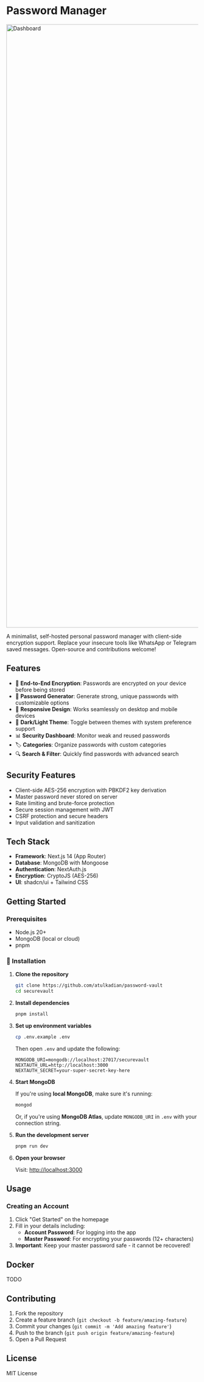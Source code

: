 # Password Manager

<img width="1580" alt="Dashboard" src="https://github.com/user-attachments/assets/2f9ac9de-7d61-47d8-88ba-925220adcd61" />

A minimalist, self-hosted personal password manager with client-side encryption support. Replace your insecure tools like WhatsApp or Telegram saved messages. Open-source and contributions welcome!

## Features

- 🔐 **End-to-End Encryption**: Passwords are encrypted on your device before being stored
- 🔑 **Password Generator**: Generate strong, unique passwords with customizable options
- 📱 **Responsive Design**: Works seamlessly on desktop and mobile devices
- 🌙 **Dark/Light Theme**: Toggle between themes with system preference support
- 📊 **Security Dashboard**: Monitor weak and reused passwords
- 🏷️ **Categories**: Organize passwords with custom categories
- 🔍 **Search & Filter**: Quickly find passwords with advanced search

## Security Features

- Client-side AES-256 encryption with PBKDF2 key derivation
- Master password never stored on server
- Rate limiting and brute-force protection
- Secure session management with JWT
- CSRF protection and secure headers
- Input validation and sanitization

## Tech Stack

- **Framework**: Next.js 14 (App Router)
- **Database**: MongoDB with Mongoose
- **Authentication**: NextAuth.js
- **Encryption**: CryptoJS (AES-256)
- **UI**: shadcn/ui + Tailwind CSS

## Getting Started

### Prerequisites

- Node.js 20+
- MongoDB (local or cloud)
- pnpm

### 🚀 Installation

1. **Clone the repository**

   ```bash
   git clone https://github.com/atulkadian/password-vault
   cd securevault
   ```

2. **Install dependencies**

   ```bash
   pnpm install
   ```

3. **Set up environment variables**

   ```bash
   cp .env.example .env
   ```

   Then open `.env` and update the following:

   ```env
   MONGODB_URI=mongodb://localhost:27017/securevault
   NEXTAUTH_URL=http://localhost:3000
   NEXTAUTH_SECRET=your-super-secret-key-here
   ```

4. **Start MongoDB**

   If you're using **local MongoDB**, make sure it's running:

   ```bash
   mongod
   ```

   Or, if you're using **MongoDB Atlas**, update `MONGODB_URI` in `.env` with your connection string.

5. **Run the development server**

   ```bash
   pnpm run dev
   ```

6. **Open your browser**

   Visit: [http://localhost:3000](http://localhost:3000)

## Usage

### Creating an Account

1. Click "Get Started" on the homepage
2. Fill in your details including:
   - **Account Password**: For logging into the app
   - **Master Password**: For encrypting your passwords (12+ characters)
3. **Important**: Keep your master password safe - it cannot be recovered!

## Docker

TODO

## Contributing

1. Fork the repository
2. Create a feature branch (`git checkout -b feature/amazing-feature`)
3. Commit your changes (`git commit -m 'Add amazing feature'`)
4. Push to the branch (`git push origin feature/amazing-feature`)
5. Open a Pull Request

## License

MIT License
